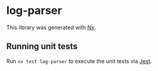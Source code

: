 # log-parser

This library was generated with [Nx](https://nx.dev).

## Running unit tests

Run `nx test log-parser` to execute the unit tests via [Jest](https://jestjs.io).
